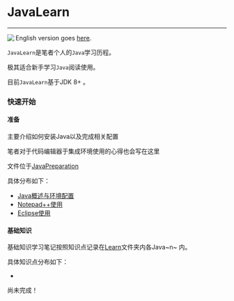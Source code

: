 # JavaLearn

---

<img src="https://i.loli.net/2021/05/10/ekDavCf9KxPN8Ri.png" align='left'>









English version goes [here](./README.md).

`JavaLearn`是笔者个人的`Java`学习历程。

极其适合新手学习`Java`阅读使用。

目前`JavaLearn`基于JDK 8+ 。



### 快速开始

#### 准备

主要介绍如何安装Java以及完成相关配置

笔者对于代码编辑器于集成环境使用的心得也会写在这里

文件位于[JavaPreparation](https://github.com/fStardust/JavaLearn/tree/main/JavaPreparation)

具体分布如下：

- [Java概述与环境配置](https://github.com/fStardust/JavaLearn/blob/main/JavaPreparation/Java%E6%A6%82%E8%BF%B0%E4%B8%8E%E7%8E%AF%E5%A2%83%E9%85%8D%E7%BD%AE.md)
- [Notepad++使用](https://github.com/fStardust/JavaLearn/blob/main/JavaPreparation/Notepad%2B%2B.md)
- [Eclipse使用](https://github.com/fStardust/JavaLearn/blob/main/JavaPreparation/Eclipse%E4%BD%BF%E7%94%A8.md)

#### 基础知识

基础知识学习笔记按照知识点记录在[Learn](https://github.com/fStardust/JavaLearn/tree/main/Learn)文件夹内各Java~n~ 内。

具体知识点分布如下：

- 





尚未完成！

